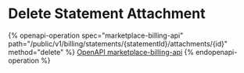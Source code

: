 # Delete Statement Attachment

{% openapi-operation spec="marketplace-billing-api" path="/public/v1/billing/statements/{statementId}/attachments/{id}" method="delete" %}
[OpenAPI marketplace-billing-api](https://api.platform.softwareone.com/public/v1/billing/openapi.json)
{% endopenapi-operation %}

